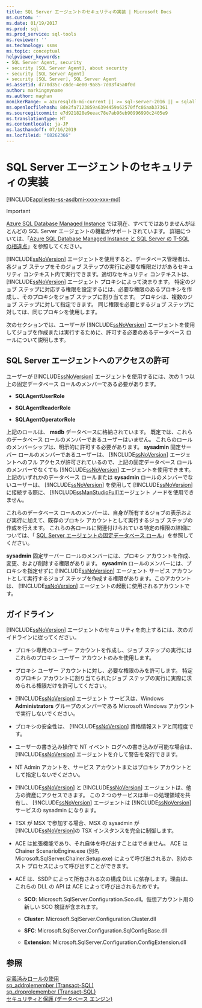 ```yaml
---
title: SQL Server エージェントのセキュリティの実装 | Microsoft Docs
ms.custom: ''
ms.date: 01/19/2017
ms.prod: sql
ms.prod_service: sql-tools
ms.reviewer: ''
ms.technology: ssms
ms.topic: conceptual
helpviewer_keywords:
- SQL Server Agent, security
- security [SQL Server Agent], about security
- security [SQL Server Agent]
- security [SQL Server], SQL Server Agent
ms.assetid: d770d35c-c8de-4e00-9a85-7d03f45a0f0d
author: markingmyname
ms.author: maghan
monikerRange: = azuresqldb-mi-current || >= sql-server-2016 || = sqlallproducts-allversions
ms.openlocfilehash: 8de2fa7123859a6394459a62570ffc86aab37361
ms.sourcegitcommit: e7d921828e9eeac78e7ab96eb90996990c2405e9
ms.translationtype: HT
ms.contentlocale: ja-JP
ms.lasthandoff: 07/16/2019
ms.locfileid: "68262366"
---
```

# <a name="implement-sql-server-agent-security"></a>SQL Server エージェントのセキュリティの実装
[!INCLUDE[appliesto-ss-asdbmi-xxxx-xxx-md](../../includes/appliesto-ss-asdbmi-xxxx-xxx-md.md)]

> [!IMPORTANT]  
> [Azure SQL Database Managed Instance](https://docs.microsoft.com/azure/sql-database/sql-database-managed-instance) では現在、すべてではありませんがほとんどの SQL Server エージェントの機能がサポートされています。 詳細については、「[Azure SQL Database Managed Instance と SQL Server の T-SQL の相違点](https://docs.microsoft.com/azure/sql-database/sql-database-managed-instance-transact-sql-information#sql-server-agent)」を参照してください。

[!INCLUDE[ssNoVersion](../../includes/ssnoversion-md.md)] エージェントを使用すると、データベース管理者は、各ジョブ ステップをそのジョブ ステップの実行に必要な権限だけがあるセキュリティ コンテキスト内で実行できます。適切なセキュリティ コンテキストは、 [!INCLUDE[ssNoVersion](../../includes/ssnoversion-md.md)] エージェント プロキシによって決まります。 特定のジョブ ステップに対応する権限を設定するには、必要な権限のあるプロキシを作成し、そのプロキシをジョブ ステップに割り当てます。 プロキシは、複数のジョブ ステップに対して指定できます。 同じ権限を必要とするジョブ ステップに対しては、同じプロキシを使用します。  
  
次のセクションでは、ユーザーが [!INCLUDE[ssNoVersion](../../includes/ssnoversion-md.md)] エージェントを使用してジョブを作成または実行するために、許可する必要のあるデータベース ロールについて説明します。  
  
## <a name="granting-access-to-sql-server-agent"></a>SQL Server エージェントへのアクセスの許可  
ユーザーが [!INCLUDE[ssNoVersion](../../includes/ssnoversion-md.md)] エージェントを使用するには、次の 1 つ以上の固定データベース ロールのメンバーである必要があります。  
  
-   **SQLAgentUserRole**  
  
-   **SQLAgentReaderRole**  
  
-   **SQLAgentOperatorRole**  
  
上記のロールは、 **msdb** データベースに格納されています。 既定では、これらのデータベース ロールのメンバーであるユーザーはいません。 これらのロールのメンバーシップは、明示的に許可する必要があります。 **sysadmin** 固定サーバー ロールのメンバーであるユーザーは、 [!INCLUDE[ssNoVersion](../../includes/ssnoversion-md.md)] エージェントへのフル アクセスが許可されているので、上記の固定データベース ロールのメンバーでなくても [!INCLUDE[ssNoVersion](../../includes/ssnoversion-md.md)] エージェントを使用できます。 上記のいずれかのデータベース ロールまたは **sysadmin** ロールのメンバーでないユーザーは、 [!INCLUDE[ssNoVersion](../../includes/ssnoversion-md.md)] を使用して [!INCLUDE[ssNoVersion](../../includes/ssnoversion-md.md)] に接続する際に、 [!INCLUDE[ssManStudioFull](../../includes/ssmanstudiofull-md.md)]エージェント ノードを使用できません。  
  
これらのデータベース ロールのメンバーは、自身が所有するジョブの表示および実行に加えて、既存のプロキシ アカウントとして実行するジョブ ステップの作成を行えます。 これらの各ロールに関連付けられている特定の権限の詳細については、「 [SQL Server エージェントの固定データベース ロール](../../ssms/agent/sql-server-agent-fixed-database-roles.md)」を参照してください。  
  
**sysadmin** 固定サーバー ロールのメンバーには、プロキシ アカウントを作成、変更、および削除する権限があります。 **sysadmin** ロールのメンバーには、プロキシを指定せずに [!INCLUDE[ssNoVersion](../../includes/ssnoversion-md.md)] エージェント サービス アカウントとして実行するジョブ ステップを作成する権限があります。このアカウントは、 [!INCLUDE[ssNoVersion](../../includes/ssnoversion-md.md)] エージェントの起動に使用されるアカウントです。  
  
## <a name="guidelines"></a>ガイドライン  
[!INCLUDE[ssNoVersion](../../includes/ssnoversion-md.md)] エージェントのセキュリティを向上するには、次のガイドラインに従ってください。  
  
-   プロキシ専用のユーザー アカウントを作成し、ジョブ ステップの実行にはこれらのプロキシ ユーザー アカウントのみを使用します。  
  
-   プロキシ ユーザー アカウントに対し、必要な権限のみを許可します。 特定のプロキシ アカウントに割り当てられたジョブ ステップの実行に実際に求められる権限だけを許可してください。  
  
-   [!INCLUDE[ssNoVersion](../../includes/ssnoversion-md.md)] エージェント サービスは、Windows **Administrators** グループのメンバーである Microsoft Windows アカウントで実行しないでください。  
  
-   プロキシの安全性は、 [!INCLUDE[ssNoVersion](../../includes/ssnoversion-md.md)] 資格情報ストアと同程度です。  
  
-   ユーザーの書き込み操作で NT イベント ログへの書き込みが可能な場合は、 [!INCLUDE[ssNoVersion](../../includes/ssnoversion-md.md)] エージェントを介して警告を発行できます。  
  
-   NT Admin アカントを、サービス アカウントまたはプロキシ アカウントとして指定しないでください。  
  
-   [!INCLUDE[ssNoVersion](../../includes/ssnoversion-md.md)] と [!INCLUDE[ssNoVersion](../../includes/ssnoversion-md.md)] エージェントは、他方の資産にアクセスできます。 この 2 つのサービスは単一の処理領域を共有し、 [!INCLUDE[ssNoVersion](../../includes/ssnoversion-md.md)] エージェントは [!INCLUDE[ssNoVersion](../../includes/ssnoversion-md.md)] サービスの sysadmin になります。  
  
-   TSX が MSX で参加する場合、MSX の sysadmin が [!INCLUDE[ssNoVersion](../../includes/ssnoversion-md.md)]の TSX インスタンスを完全に制御します。  
  
-   ACE は拡張機能であり、それ自体を呼び出すことはできません。 ACE は Chainer ScenarioEngine.exe (別名 Microsoft.SqlServer.Chainer.Setup.exe) によって呼び出されるか、別のホスト プロセスによって呼び出すことができます。  
  
-   ACE は、SSDP によって所有される次の構成 DLL に依存します。理由は、これらの DLL の API は ACE によって呼び出されるためです。  
  
    -   **SCO**: Microsoft.SqlServer.Configuration.Sco.dll。仮想アカウント用の新しい SCO 検証が含まれます。  
  
    -   **Cluster**: Microsoft.SqlServer.Configuration.Cluster.dll  
  
    -   **SFC**: Microsoft.SqlServer.Configuration.SqlConfigBase.dll  
  
    -   **Extension**: Microsoft.SqlServer.Configuration.ConfigExtension.dll  
  
## <a name="see-also"></a>参照  
[定義済みロールの使用](../../reporting-services/security/role-definitions-predefined-roles.md)  
[sp_addrolemember (Transact-SQL)](https://msdn.microsoft.com/a583c087-bdb3-46d2-b9e5-3921b3e6d10b)  
[sp_droprolemember (Transact-SQL)](https://msdn.microsoft.com/c2f19ab1-e742-4d56-ba8e-8ffd40cf4925)  
[セキュリティと保護 (データベース エンジン)](https://msdn.microsoft.com/dfb39d16-722a-4734-94bb-98e61e014ee7)  
  
